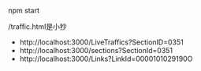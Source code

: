 npm start

/traffic.html是小抄

- http://localhost:3000/LiveTraffics?SectionID=0351
- http://localhost:3000/sections?SectionId=0351
- http://localhost:3000/Links?LinkId=0000101029190O

